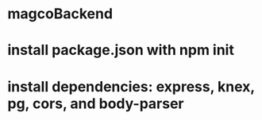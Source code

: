 # magcoBackend
# install package.json with npm init
# install dependencies: express, knex, pg, cors, and body-parser
#
